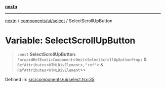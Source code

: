 [**nextn**](../../../../README.md)

***

[nextn](../../../../modules.md) / [components/ui/select](../README.md) / SelectScrollUpButton

# Variable: SelectScrollUpButton

> `const` **SelectScrollUpButton**: `ForwardRefExoticComponent`\<`Omit`\<`SelectScrollUpButtonProps` & `RefAttributes`\<`HTMLDivElement`\>, `"ref"`\> & `RefAttributes`\<`HTMLDivElement`\>\>

Defined in: [src/components/ui/select.tsx:35](https://github.com/Dicommunitas/ThreeJS_Terminal_3D/blob/c2331e405b00973e4f5e87258cdaf1d7c733b058/src/components/ui/select.tsx#L35)
